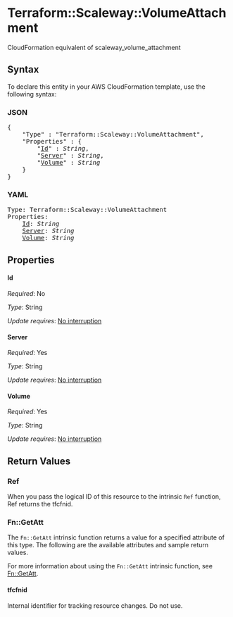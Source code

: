 # Terraform::Scaleway::VolumeAttachment

CloudFormation equivalent of scaleway_volume_attachment

## Syntax

To declare this entity in your AWS CloudFormation template, use the following syntax:

### JSON

<pre>
{
    "Type" : "Terraform::Scaleway::VolumeAttachment",
    "Properties" : {
        "<a href="#id" title="Id">Id</a>" : <i>String</i>,
        "<a href="#server" title="Server">Server</a>" : <i>String</i>,
        "<a href="#volume" title="Volume">Volume</a>" : <i>String</i>
    }
}
</pre>

### YAML

<pre>
Type: Terraform::Scaleway::VolumeAttachment
Properties:
    <a href="#id" title="Id">Id</a>: <i>String</i>
    <a href="#server" title="Server">Server</a>: <i>String</i>
    <a href="#volume" title="Volume">Volume</a>: <i>String</i>
</pre>

## Properties

#### Id

_Required_: No

_Type_: String

_Update requires_: [No interruption](https://docs.aws.amazon.com/AWSCloudFormation/latest/UserGuide/using-cfn-updating-stacks-update-behaviors.html#update-no-interrupt)

#### Server

_Required_: Yes

_Type_: String

_Update requires_: [No interruption](https://docs.aws.amazon.com/AWSCloudFormation/latest/UserGuide/using-cfn-updating-stacks-update-behaviors.html#update-no-interrupt)

#### Volume

_Required_: Yes

_Type_: String

_Update requires_: [No interruption](https://docs.aws.amazon.com/AWSCloudFormation/latest/UserGuide/using-cfn-updating-stacks-update-behaviors.html#update-no-interrupt)

## Return Values

### Ref

When you pass the logical ID of this resource to the intrinsic `Ref` function, Ref returns the tfcfnid.

### Fn::GetAtt

The `Fn::GetAtt` intrinsic function returns a value for a specified attribute of this type. The following are the available attributes and sample return values.

For more information about using the `Fn::GetAtt` intrinsic function, see [Fn::GetAtt](https://docs.aws.amazon.com/AWSCloudFormation/latest/UserGuide/intrinsic-function-reference-getatt.html).

#### tfcfnid

Internal identifier for tracking resource changes. Do not use.

